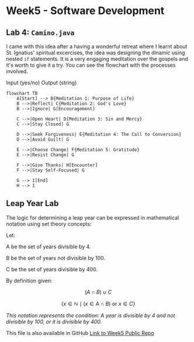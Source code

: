 # Week5 - Software Development

## Lab 4: `Camino.java`

I came with this idea after a having a wonderful retreat where I learnt about St. Ignatius' spiritual excercises, the idea was designing the dinamic using nested `if` statements. It is a very engaging meditation over the gospels and it's worth to give it a try. You can see the flowchart with the processes involved.

Input (yes/no)
Output (string)

```mermaid
flowchart TB
    A[Start] --> B{Meditation 1: Purpose of Life}
    B -->|Reflect| C{Meditation 2: God's Love}
    B -->|Ignore| G[Encouragement]

    C -->|Open Heart| D{Meditation 3: Sin and Mercy}
    C -->|Stay Closed| G

    D -->|Seek Forgiveness| E{Meditation 4: The Call to Conversion}
    D -->|Avoid Guilt| G

    E -->|Choose Change| F{Meditation 5: Gratitude}
    E -->|Resist Change| G

    F -->|Give Thanks| H[Encounter]
    F -->|Stay Self-Focused| G 

    G --> I[End]
    H --> I
```

## Leap Year Lab

The logic for determining a leap year can be expressed in mathematical notation using set theory concepts:

Let:

A be the set of years divisible by 4.

B be the set of years not divisible by 100.

C be the set of years divisible by 400.

By definition given:

$$(A \cap B) \cup C$$

$$\{ x \in \mathbb{N} \mid (x \in A \cap B) \ \text{or} \ x \in C \}$$


*This notation represents the condition: A year is divisible by 4 and not divisible by 100, or it is divisible by 400.*

This file is also available in GitHub [Link to Week5 Public Repo](http://github.com/alanmaizon/Software-Development/blob/main/Week5/)